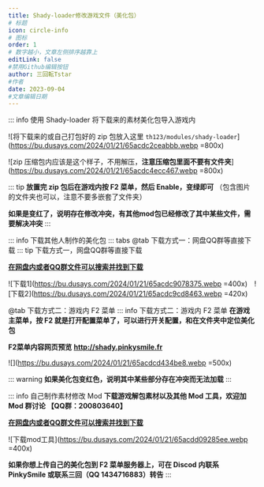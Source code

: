 ```yaml
---
title: Shady-loader修改游戏文件（美化包）
# 标题
icon: circle-info
# 图标
order: 1
# 数字越小，文章左侧排序越靠上
editLink: false
#禁用Github编辑按钮
author: 三回転Tstar
#作者
date: 2023-09-04
#文章编辑日期
---
```



::: info 使用 Shady-loader 将下载来的素材美化包导入游戏内

![将下载来的或自己打包好的 zip 包放入这里 `th123/modules/shady-loader`](https://bu.dusays.com/2024/01/21/65acdc2ceabbb.webp =800x)

![zip 压缩包内应该是这个样子，不用解压，**注意压缩包里面不要有文件夹**](https://bu.dusays.com/2024/01/21/65acdc4ecc467.webp =800x)

::: tip
**放置完 zip 包后在游戏内按 F2 菜单，然后 Enable，变绿即可** （包含图片的文件夹也可以，注意不要多嵌套了文件夹）

**如果是变红了，说明存在修改冲突，有其他mod包已经修改了其中某些文件，需要解决冲突**
:::

::: info 下载其他人制作的美化包
::: tabs
@tab 下载方式一：网盘QQ群等直接下载
::: tip 下载方式一，网盘QQ群等直接下载


[**在网盘内或者QQ群文件可以搜索并找到下载**](/about/#非想天则资源下载指路) 

![下载1](https://bu.dusays.com/2024/01/21/65acdc9078375.webp =400x)　![下载2](https://bu.dusays.com/2024/01/21/65acdc9cd8463.webp =420x)

@tab 下载方式二：游戏内 F2 菜单
::: info 下载方式二：游戏内 F2 菜单
**在游戏主菜单，按 F2 就是打开配置菜单了，可以进行开关配置，和在文件夹中定位美化包**

**F2菜单内容网页预览**  **http://shady.pinkysmile.fr**

![](https://bu.dusays.com/2024/01/21/65acdcd434be8.webp =500x)

::: warning
**如果美化包变红色，说明其中某些部分存在冲突而无法加载**
:::


::: info 自己制作素材修改 Mod
**下载游戏解包素材以及其他 Mod 工具，欢迎加 Mod 群讨论 【QQ群：200803640】**

[**在网盘内或者QQ群文件可以搜索并找到下载**](/about/#非想天则资源下载指路)

![下载mod工具](https://bu.dusays.com/2024/01/21/65acdd09285ee.webp =400x)

**如果你想上传自己的美化包到 F2 菜单服务器上，可在 Discod 内联系 PinkySmile 或联系三回（QQ 1434716883）转告**
:::


